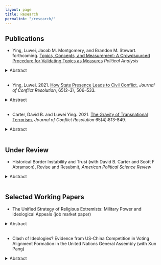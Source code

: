 ```yaml
---
layout: page
title: Research
permalink: "/research/"
---
```


## Publications
* Ying, Luwei, Jacob M. Montgomery, and Brandon M. Stewart. forthcoming. <a href="/files/yms_validation.pdf">Topics, Concepts, and Measurement: A Crowdsourced Procedure for Validating Topics as Measures</a> <i>Political Analysis</i>
<details><summary>Abstract</summary>
<p>
Topic models, as developed in computer science, are effective tools for exploring andsummarizing large document collections. When applied in social science research, how-ever, they are commonly used for measurement, a task that requires careful validationto ensure that the model outputs actually capture the desired concept of interest. Inthis paper, we review current practices for topic validation in the field and show thatextensive model validation is increasingly rare, or at least not systematically reported.To supplement current practices, we refine an existing crowd-sourcing method for validating topic quality (Chang et al., 2009) and go on to create new procedures forvalidating conceptual labels provided by the researcher. We illustrate our method withan analysis of Facebook posts by U.S. Senators and provide software and guidance forresearchers wishing to validate their own topic models. While tailored,  case-specificvalidation exercises will always be best, we aim to improve standard practices by providing general-purpose tools to validate topics as measures
</p>
</details><br />

* Ying, Luwei. 2021. <a href="https://journals.sagepub.com/doi/full/10.1177/0022002720967444?casa_token=6AtnpSzs3LcAAAAA%3AM7lba8sJ36FANLPKHnKfdGBRCvRpXWZceGHQG-O6aXWf_K7C3Hxnn7u0ttc9hGooegtsFfqlKwcW">How State Presence Leads to Civil Conflict.</a> <i>Journal of Conflict Resolution</i>, 65(2–3), 506–533.
<details><summary>Abstract</summary>
<p>
Political scientists and policy-makers have long argued that state weakness leads to civil confl ict while enhancing state power helps prevent violence. Why, then, has increased state capacity worldwide recently coincided with more civil conflicts? This study argues that enhanced state presence at the sub-national level -- a symptom of growing state capacity -- may induce violent resistance from the established non-state powers such as local leaders and communities in the short term. Empirically, I conduct two analyses, one at the province level and the other at the ethnic group level. To measure state presence, I use accuracy of census data in the first analysis and global ground transportation data in the second analysis. Results demonstrate that increased state presence triggers civil conflict, particularly in the first five years of such increasing state presence, and this effect is stronger in remote and ethnically heterogeneous regions. Evidence also suggests that ethnic groups settled in peripheral regions are prominent resisters to state penetration. This paper thus expands prior understanding of the role of state power in civil conflicts.
</p>
</details><br />

* Carter, David B. and Luwei Ying. 2021. <a href="https://journals.sagepub.com/doi/full/10.1177/0022002720957063?casa_token=kfz-mJJwKWcAAAAA%3A-xRUGfJDKm8-Yv_c0GRJma7E6v0PiI4AINnLUMR6F03GR9xNwwRyeBzhtLgGpTUHKdKyo9r6f8r3">The Gravity of Transnational Terrorism.</a> <i>Journal of Conflict Resolution</i> 65(4):813-849.
<details><summary>Abstract</summary>
<p>
Transnational terrorism is an inherently international phenomenon as it involves attacks where the perpetrators are from a different country than the victims. Accordingly, a growing literature explains patterns in transnational attacks with a focus on international variables, for example, the presence of a border wall or alliance patterns. Despite the importance of the topic, no common empirical framework with theoretical basis has emerged to analyze the flows of transnational attacks. We propose that recent versions of the structural gravity model of transnational flows, long the workhorse model in trade economics, can be modified to provide a theoretically motivated model of the flows of transnational terrorist attacks among countries. The gravity model provides several empirical advantages for the study of international variables and transnational terrorism, for example, recent specifications allow the researcher to estimate count models that condition out all time-varying country-level confounders with fixed effects. This facilitates sidestepping the typical problem that any international variables associated with transnational flows are often correlated with omitted or imprecisely measured domestic factors, which draws their estimates into question. Moreover, we demonstrate that the structural gravity model does a much better job in predicting outcomes, particularly when multiple attacks flow across borders.
</p>
</details><br />

<!-- +## Invited to Revise and Resubmit or Under Review+ -->
## Under Review
* Historical Border Instability and Trust (with David B. Carter and Scott F Abramson), Revise and Resubmit, <i>American Political Science Review</i>
<details><summary>Abstract</summary>
<p>
Recent research demonstrates historical international boundaries' long-term effects on important outcomes such as the emergence of territorial disputes and states' trading relationships. This growing literature explains these macro-level results with theory that specifies how individuals in border regions condition their behavior on border institutions in a way that persists across time. However, we lack systematic evidence of historical border institutions' effects on individuals. We argue that historical border changes have persistent effects on contemporary levels of political and social trust, with the deleterious effects of border changes on social networks being a key mechanism. We provide a battery of tests that show that historical border changes in a locality have persistent effects on contemporary levels of individual trust in political institutions and social trust in Europe. Additionally, we provide several pieces of evidence over the role that social networks play in mediating the effect of historical border changes on trust.
</p>
</details><br />


## Selected Working Papers

* The Unified Strategy of Religious Extremists: Military Power and Ideological Appeals (job market paper)
<details><summary>Abstract</summary>
<p>
Religious extremism is the dominant ideology among contemporary violent non-state actors. However, we know little about religious extremists' strategy in making ideological appeals. This paper studies jihadi groups' ideology as reflected in propaganda and shows that these groups shift on a "religious vs. secular"  spectrum according to the wax and wane of their military power. Weaker groups must prioritize their core fanatic believers and foreground a more radical religious ideal, while stronger groups seek broader support from more moderate individuals and thus pitch themselves more secularly. I illustrate this dynamic with an original database of 84 magazines published regularly by 38 jihadi groups from 1984 to 2019. Further, I leverage approximately 6 million tweets from 21 thousand ISIS-related accounts in 2015 to examine the jihadists' mobilization efforts regarding different audiences. Overall, in sharp contrast to the prevailing view that radical jihadi ideology and violence are bound together, I demonstrate that groups rhetorically emphasize religion when they carry out fewer attacks.
</p>
</details><br />

* Clash of Ideologies? Evidence from US-China Competition in Voting Alignment Formation in the United Nations General Assembly (with Xun Pang)
<details><summary>Abstract</summary>
<p>
The role of ideology in international relations has long been contentious, and the debate is currently centered on whether the US-China competition is only a contest for power or, additionally, a clash of ideologies. The challenge undertaken in this paper is to disentangle the role of ideology as a shaping factor of nation states' sincere preferences and as an instrumental tactic in international cooperation and conflict. Our research provides systemic quantitative evidence of the US-China competition via voting alignment formation in the United Nations General Assembly (UNGA). We directly model actors' preferences in this competition and integrate them into strategic interactions. We then convert the game into a Bayesian statistical estimator. Empirical evidence shows that voting alignments in UNGA fall along the "democracy-authoritarianism" division, which is a result of the competitive buy-in of the United States and China. Furthermore, we find that, apart from serving as tactical instruments for collective actions, ideologies also fundamentally shape the preferences of all parties involved: both the United States and China prefer political allies who share their values, and other states also vote based on their ideological inclinations. These findings highlight the rising concerns over a clash of ideologies between the United States and China, which have profound implications for the future world order.
</p>
</details><br />

